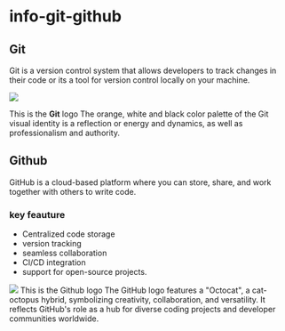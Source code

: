 # info-git-github

## Git
Git is a version control system that allows developers to track changes in their code or its a tool for version control locally on your machine.


<img src="https://cdn.iconscout.com/icon/free/png-256/free-git-logo-icon-download-in-svg-png-gif-file-formats--wordmark-programming-langugae-language-pack-logos-icons-1175220.png" > 

This is the **Git** logo
The orange, white and black color palette of the Git visual identity is a reflection or energy and dynamics, as well as professionalism and authority.

## Github 
GitHub is a cloud-based platform where you can store, share, and work together with others to write code.
### key feauture
* Centralized code storage
* version tracking
* seamless collaboration
* CI/CD integration
* support for open-source projects.
<img src="https://cdn-icons-png.flaticon.com/128/733/733609.png" >
This is the Github logo
The GitHub logo features a "Octocat", a cat-octopus hybrid, symbolizing creativity, collaboration, and versatility. It reflects GitHub's role as a hub for diverse coding projects and developer communities worldwide.
